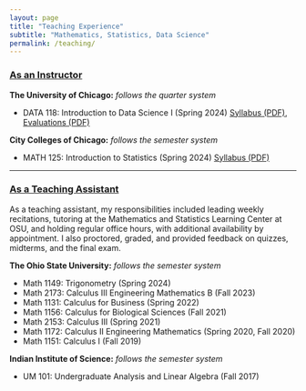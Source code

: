 ```yaml
---
layout: page
title: "Teaching Experience"
subtitle: "Mathematics, Statistics, Data Science"
permalink: /teaching/
---
```


### <u>As an Instructor</u>
**The University of Chicago:** _follows the quarter system_

- DATA 118: Introduction to Data Science I (Spring 2024) <a href="/assets/files/Syllabus_Sehgal_Data_118.pdf" target="_blank">Syllabus (PDF)</a>, <a href="/assets/files/Syllabus_Sehgal_Data_118.pdf" target="_blank">Evaluations (PDF)</a>

**City Colleges of Chicago:** _follows the semester system_
 
- MATH 125: Introduction to Statistics (Spring 2024) <a href="/assets/files/Syllabus_Sehgal_Math_125.pdf" target="_blank">Syllabus (PDF)</a>

---
### <u>As a Teaching Assistant</u>

As a teaching assistant, my responsibilities included leading weekly recitations, tutoring at the Mathematics and Statistics Learning Center at OSU, and holding regular office hours, with additional availability by appointment. I also proctored, graded, and provided feedback on quizzes, midterms, and the final exam.

**The Ohio State University:** _follows the semester system_
- Math 1149: Trigonometry (Spring 2024)
- Math 2173: Calculus III Engineering Mathematics B (Fall 2023)
- Math 1131: Calculus for Business (Spring 2022)
- Math 1156: Calculus for Biological Sciences (Fall 2021)
- Math 2153: Calculus III (Spring 2021)
- Math 1172: Calculus II Engineering Mathematics (Spring 2020, Fall 2020)
- Math 1151: Calculus I (Fall 2019)


**Indian Institute of Science:** _follows the semester system_ 
- UM 101: Undergraduate Analysis and Linear Algebra (Fall 2017)
